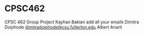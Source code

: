 # CPSC462
CPSC 462 Group Project
Kayhan Bakian <email> add all your emails
Dimitra Doiphode dimitradoiphode@csu.fullerton.edu
Albert <email>
Anant <email>
